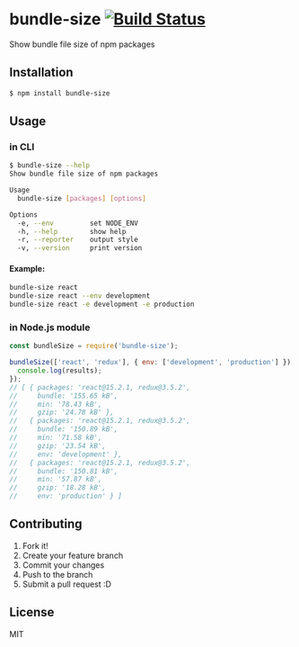 # bundle-size [![Build Status](https://travis-ci.org/mkwtys/bundle-size.svg?branch=master)](https://travis-ci.org/mkwtys/bundle-size)

Show bundle file size of npm packages

## Installation

```sh
$ npm install bundle-size
```

## Usage

### in CLI

```sh
$ bundle-size --help
Show bundle file size of npm packages

Usage
  bundle-size [packages] [options]

Options
  -e, --env         set NODE_ENV
  -h, --help        show help
  -r, --reporter    output style
  -v, --version     print version
```

#### Example:

```sh
bundle-size react
bundle-size react --env development
bundle-size react -e development -e production
```

### in Node.js module

```js
const bundleSize = require('bundle-size');

bundleSize(['react', 'redux'], { env: ['development', 'production'] }).then((results) => {
  console.log(results);
});
// [ { packages: 'react@15.2.1, redux@3.5.2',
//     bundle: '155.65 kB',
//     min: '78.43 kB',
//     gzip: '24.78 kB' },
//   { packages: 'react@15.2.1, redux@3.5.2',
//     bundle: '150.89 kB',
//     min: '71.58 kB',
//     gzip: '23.54 kB',
//     env: 'development' },
//   { packages: 'react@15.2.1, redux@3.5.2',
//     bundle: '150.81 kB',
//     min: '57.87 kB',
//     gzip: '18.28 kB',
//     env: 'production' } ]
```

## Contributing

1. Fork it!
2. Create your feature branch
3. Commit your changes
4. Push to the branch
5. Submit a pull request :D

## License

MIT
